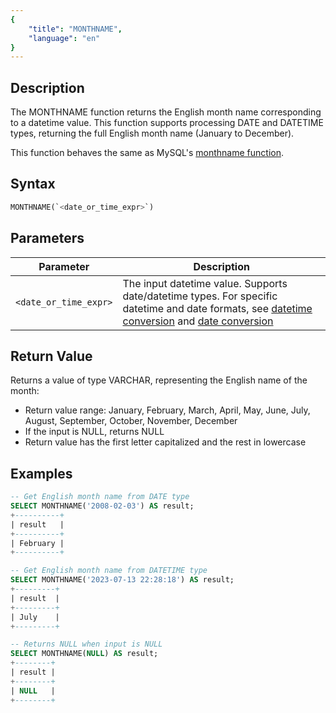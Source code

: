```yaml
---
{
    "title": "MONTHNAME",
    "language": "en"
}
---
```


## Description

The MONTHNAME function returns the English month name corresponding to a datetime value. This function supports processing DATE and DATETIME types, returning the full English month name (January to December).

This function behaves the same as MySQL's [monthname function](https://dev.mysql.com/doc/refman/8.4/en/date-and-time-functions.html#function_monthname).

## Syntax

```sql
MONTHNAME(`<date_or_time_expr>`)
```

## Parameters

| Parameter | Description |
| --------- | ----------- |
| `<date_or_time_expr>` | The input datetime value. Supports date/datetime types. For specific datetime and date formats, see [datetime conversion](../../../../../docs/sql-manual/basic-element/sql-data-types/conversion/datetime-conversion) and [date conversion](../../../../../docs/sql-manual/basic-element/sql-data-types/conversion/date-conversion) |

## Return Value

Returns a value of type VARCHAR, representing the English name of the month:
- Return value range: January, February, March, April, May, June, July, August, September, October, November, December
- If the input is NULL, returns NULL
- Return value has the first letter capitalized and the rest in lowercase

## Examples

```sql
-- Get English month name from DATE type
SELECT MONTHNAME('2008-02-03') AS result;
+----------+
| result   |
+----------+
| February |
+----------+

-- Get English month name from DATETIME type
SELECT MONTHNAME('2023-07-13 22:28:18') AS result;
+---------+
| result  |
+---------+
| July    |
+---------+

-- Returns NULL when input is NULL
SELECT MONTHNAME(NULL) AS result;
+--------+
| result |
+--------+
| NULL   |
+--------+
```
